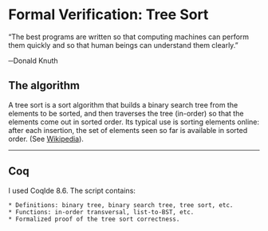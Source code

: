 Formal Verification: Tree Sort
=======

“The best programs are written so that computing machines can perform them quickly and so that human
beings can understand them clearly.”

─Donald Knuth

## The algorithm

A tree sort is a sort algorithm that builds a binary search tree from the elements to be sorted,
and then traverses the tree (in-order) so that the elements come out in sorted order. Its typical 
use is sorting elements online: after each insertion, the set of elements seen so far is available 
in sorted order. (See [Wikipedia](https://en.wikipedia.org/wiki/Tree_sort)).

---

## Coq

I used CoqIde 8.6. The script contains:

    * Definitions: binary tree, binary search tree, tree sort, etc.
    * Functions: in-order transversal, list-to-BST, etc.
    * Formalized proof of the tree sort correctness.
